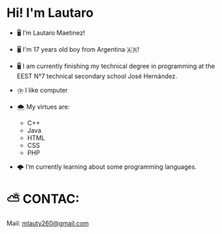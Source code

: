 # Hi! I'm Lautaro

* 🖥️ I’m Lautaro Maetinez!
* 🖥️ I'm 17 years old boy from Argentina 🇦🇷!
* 🖥️ I am currently finishing my technical degree in programming at the EEST N°7 technical secondary school José Hernández.

* ⛈️ I like computer
* 🌨️ My virtues are:
   * C++ 
   * Java 
   * HTML
   * CSS 
   * PHP

* 🌩️ I’m currently learning about some programming languages.

# ⛅️ CONTAC:
Mail: mlauty260@gmail.com
